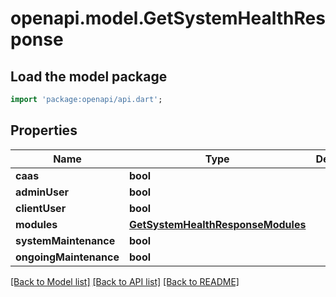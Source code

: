 # openapi.model.GetSystemHealthResponse

## Load the model package
```dart
import 'package:openapi/api.dart';
```

## Properties
Name | Type | Description | Notes
------------ | ------------- | ------------- | -------------
**caas** | **bool** |  | [optional] 
**adminUser** | **bool** |  | [optional] 
**clientUser** | **bool** |  | [optional] 
**modules** | [**GetSystemHealthResponseModules**](GetSystemHealthResponseModules.md) |  | [optional] 
**systemMaintenance** | **bool** |  | [optional] 
**ongoingMaintenance** | **bool** |  | [optional] 

[[Back to Model list]](../README.md#documentation-for-models) [[Back to API list]](../README.md#documentation-for-api-endpoints) [[Back to README]](../README.md)


